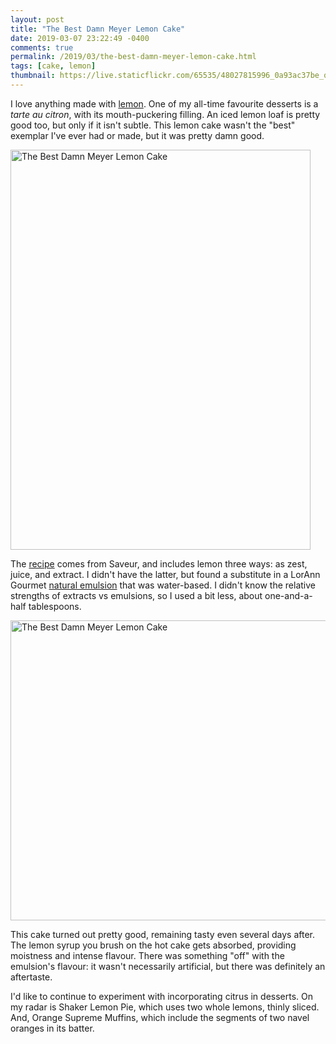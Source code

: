 ```yaml
---
layout: post
title: "The Best Damn Meyer Lemon Cake"
date: 2019-03-07 23:22:49 -0400
comments: true
permalink: /2019/03/the-best-damn-meyer-lemon-cake.html
tags: [cake, lemon]
thumbnail: https://live.staticflickr.com/65535/48027815996_0a93ac37be_q_d.jpg
---
```


I love anything made with [lemon](/tag/lemon/). One of my all-time
favourite desserts is a _tarte au citron_, with its mouth-puckering
filling. An iced lemon loaf is pretty good too, but only if it
isn't subtle. This lemon cake wasn't the "best" exemplar I've ever
had or made, but it was pretty damn good.

<a data-flickr-embed="true"  href="https://www.flickr.com/photos/gnuf/48027816281/in/photostream/" title="The Best Damn Meyer Lemon Cake"><img src="https://live.staticflickr.com/65535/48027816281_338db94985_z.jpg" width="480" height="640" alt="The Best Damn Meyer Lemon Cake"></a><script async src="//embedr.flickr.com/assets/client-code.js" charset="utf-8"></script>

The [recipe](https://www.saveur.com/article/Recipes/The-Best-Damn-Meyer-Lemon-Cake)
comes from Saveur, and includes lemon three ways: as zest, juice, and extract.
I didn't have the latter, but found a substitute in a LorAnn Gourmet [natural emulsion](https://www.lorannoils.com/lemon-natural-bakery-emulsion-4-oz-0758-0800) that was water-based. I didn't know the relative strengths
of extracts vs emulsions, so I used a bit less, about one-and-a-half tablespoons.

<a data-flickr-embed="true"  href="https://www.flickr.com/photos/gnuf/48027815996/in/photostream/" title="The Best Damn Meyer Lemon Cake"><img src="https://live.staticflickr.com/65535/48027815996_0a93ac37be_z.jpg" width="640" height="480" alt="The Best Damn Meyer Lemon Cake"></a><script async src="//embedr.flickr.com/assets/client-code.js" charset="utf-8"></script>

This cake turned out pretty good, remaining tasty even several days after.
The lemon syrup you brush on the hot cake gets absorbed, providing moistness
and intense flavour. There was something "off" with the emulsion's
flavour: it wasn't necessarily artificial, but there was definitely an 
aftertaste.

I'd like to continue to experiment with incorporating citrus in desserts. On
my radar is Shaker Lemon Pie, which uses two whole lemons, thinly sliced. 
And, Orange Supreme Muffins, which include the segments of two navel oranges 
in its batter.
